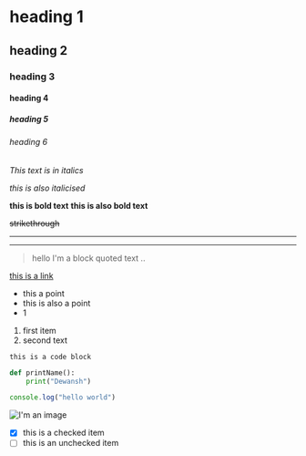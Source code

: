 <!-- heading -->

# heading 1

## heading 2

### heading 3

#### heading 4

##### heading 5

###### heading 6

<!-- italics -->

_This text is in italics_

_this is also italicised_

<!-- bold -->

**this is bold text**
**this is also bold text**

<!-- strikethrough -->

~~strikethrough~~

<!-- horizontal rule -->

---

---

> hello I'm a block quoted text ..

<!-- links -->

[this is a link](https://google.com)

<!-- unordered list -->

- this a point
- this is also a point
- 1

1. first item
1. second text

`this is a code block`

<!-- normal code block -->

```python
def printName():
    print("Dewansh")
```

```javascript
console.log("hello world")
```

<!-- images -->

![I'm an image](https://www.google.com/logos/doodles/2022/rosa-bonheurs-200th-birthday-6753651837109371-l.webp)

<!-- task list -->

- [x] this is a checked item
- [ ] this is an unchecked item

